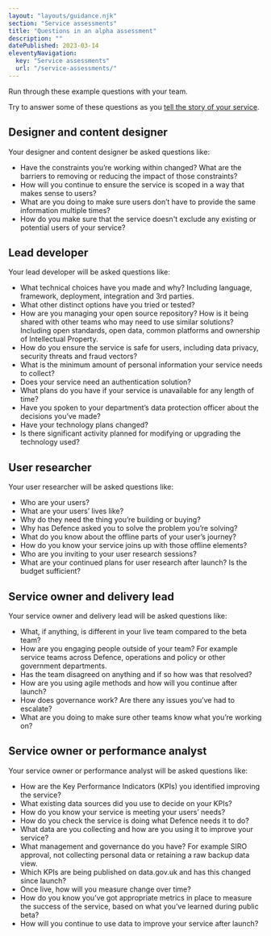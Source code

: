 ```yaml
---
layout: "layouts/guidance.njk"
section: "Service assessments"
title: "Questions in an alpha assessment"
description: ""
datePublished: 2023-03-14
eleventyNavigation:
  key: "Service assessments"
  url: "/service-assessments/"
---
```


Run through these example questions with your team. 

Try to answer some of these questions as you [tell the story of your service](/service-assessments/tell-the-story-of-your-service). 

## Designer and content designer 

Your designer and content designer be asked questions like:

- Have the constraints you’re working within changed? What are the barriers to removing or reducing the impact of those constraints?
- How will you continue to ensure the service is scoped in a way that makes sense to users?  
- What are you doing to make sure users don’t have to provide the same information multiple times? 
- How do you make sure that the service doesn't exclude any existing or potential users of your service?


## Lead developer 

Your lead developer will be asked questions like:


- What technical choices have you made and why? Including language, framework, deployment, integration and 3rd parties.
- What other distinct options have you tried or tested?
- How are you managing your open source repository? How is it being shared with other teams who may need to use similar solutions? Including open standards, open data, common platforms and ownership of Intellectual Property. 
- How do you ensure the service is safe for users, including data privacy, security threats and fraud vectors?
- What is the minimum amount of personal information your service needs to collect?
- Does your service need an authentication solution?
- What plans do you have if your service is unavailable for any length of time? 
- Have you spoken to your department’s data protection officer about the decisions you’ve made?
- Have your technology plans changed?
- Is there significant activity planned for modifying or upgrading the technology used?


## User researcher 

Your user researcher will be asked questions like:

- Who are your users? 
- What are your users’ lives like? 
- Why do they need the thing you’re building or buying? 
- Why has Defence asked you to solve the problem you’re solving? 
- What do you know about the offline parts of your user’s journey? 
- How do you know your service joins up with those offline elements? 
- Who are you inviting to your user research sessions?
- What are your continued plans for user research after launch? Is the budget sufficient?

## Service owner and delivery lead

Your service owner and delivery lead will be asked questions like:

- What, if anything, is different in your live team compared to the beta team?
- How are you engaging people outside of your team? For example service teams across Defence, operations and policy or other government departments. 
- Has the team disagreed on anything and if so how was that resolved?
- How are you using agile methods and how will you continue after launch?
- How does governance work? Are there any issues you’ve had to escalate?
- What are you doing to make sure other teams know what you’re working on?


## Service owner or performance analyst

Your service owner or performance analyst will be asked questions like: 

- How are the Key Performance Indicators (KPIs) you identified improving the service?
- What existing data sources did you use to decide on your KPIs?
- How do you know your service is meeting your users’ needs?
- How do you check the service is doing what Defence needs it to do?
- What data are you collecting and how are you using it to improve your service?
- What management and governance do you have? For example SIRO approval, not collecting personal data or retaining a raw backup data view.
- Which KPIs are being published on data.gov.uk and has this changed since launch? 
- Once live, how will you measure change over time?
- How do you know you’ve got appropriate metrics in place to measure the success of the service, based on what you’ve learned during public beta?
- How will you continue to use data to improve your service after launch?
